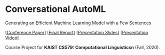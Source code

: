 # Conversational AutoML
Generating an Efficient Machine Learning Model with a Few Sentences <br/>

[[Conference Paper](https://www.dbpia.co.kr/journal/articleDetail?nodeId=NODE11035819)] [[Final Report](https://docs.google.com/document/d/1iPszS-4pCFfnhpJ4F_GRlumNcBkCozR2QTOxpQAZRVM/edit?usp=sharing)] [[Presentation Slides](https://drive.google.com/file/d/1xlNSwWSqxznE9Kqn99O5Nfgstakx9pxm/view?usp=sharing)] [[Presentation Video](https://drive.google.com/file/d/1taqnnzbcXIUYz3pmikrkGeWIAntC9Fnh/view?usp=sharing)]

Course Project for **KAIST CS579: Computational Linguisticsn** (Fall, 2020).

